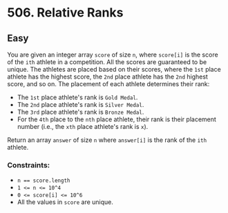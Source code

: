 # 506. Relative Ranks

## Easy

You are given an integer array `score` of size `n`, where `score[i]` is the score of the `ith` athlete in a competition.
All the scores are guaranteed to be unique. The athletes are placed based on their scores, where the `1st` place athlete
has the highest score, the `2nd` place athlete has the `2nd` highest score, and so on. The placement of each athlete
determines their rank:

- The `1st` place athlete's rank is `Gold Medal`.
- The `2nd` place athlete's rank is `Silver Medal`.
- The `3rd` place athlete's rank is `Bronze Medal`.
- For the `4th` place to the `nth` place athlete, their rank is their placement number (i.e., the `xth` place athlete's
  rank is `x`).

Return an array `answer` of size `n` where `answer[i]` is the rank of the `ith` athlete.

### Constraints:

- `n == score.length`
- `1 <= n <= 10^4`
- `0 <= score[i] <= 10^6`
- All the values in `score` are unique.
